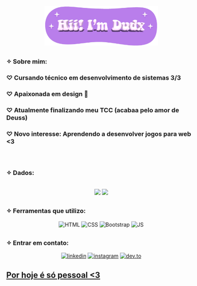 <p align="center">
  <img width="60%" alt="Olá, eu sou Anurag. Eu faço código aberto!" src="me.png" /></a>
</p>


<h2></h2>

<h3> ✧ Sobre mim: </h3>

<div style="display: inline_block" >
  <h3> ♡ Cursando técnico em desenvolvimento de sistemas 3/3 </h3>
  <h3> ♡ Apaixonada em design 🤍</h3>
  <h3> ♡ Atualmente finalizando meu TCC (acabaa pelo amor de Deuss)</h3>
  <h3> ♡ Novo interesse: Aprendendo a desenvolver jogos para web <3 </h3>
 <div>

 <br>

<h2></h2>

<!-- Dados do perfil-->

<h3> ✧ Dados: </h3>

<br>

<div style="display: inline_block" align="center">
  <img height="160em" src="https://github-readme-stats.vercel.app/api?username=dudxpereira&show_icons=true&theme=dracula&include_all_commits=true&count_private=true"/>
  <img height="160em" src="https://github-readme-stats.vercel.app/api/top-langs/?username=dudxpereira&layout=compact&langs_count=7&theme=dracula"/>
</div>

<h2></h2>

<!-- Linguagens-->

  <h3> </> ✧ Ferramentas que utilizo: </h3>

<div style="display: inline_block" align="center">
  <img align="center" alt="HTML" height="50" width="50" src="https://cdn-icons-png.flaticon.com/512/1051/1051277.png">
  <img align="center" alt="CSS" height="50" width="50" src="https://cdn-icons-png.flaticon.com/512/732/732190.png">
  <img align="center" alt="Bootstrap" height="50" width="50" src="https://cdn-icons-png.flaticon.com/512/5968/5968672.png">
  <img align="center" alt="JS" height="50" width="50" src="https://cdn-icons-png.flaticon.com/512/5968/5968292.png">
</div>

<h2></h2>

<!-- Como contactar -->

  <h3> </> ✧ Entrar em contato: </h3>

<div style="display: inline_block" align="center">
  <p align="center">
  <a href="www.linkedin.com/in/dudxpereira"><img height="54" width="54" src="https://img.icons8.com/color/96/000000/linkedin.png" alt=" linkedin"/></a>
  <a href="https://www.instagram.com/__dudaxx_p_/"><img height="55" width="55" src="https://img.icons8.com/color/96/000000/instagram-new.png" alt="instagram" /></a>
  <a href="https://dev.to/dudxpereira"><img height="50" width="50" src="https://cdn-icons-png.flaticon.com/512/5969/5969051.png" alt="dev.to"/></ a>
</p>
</div>

<h2></h2>


<h2> Por hoje é só pessoal <3 </h2>
